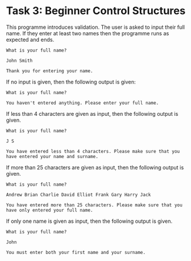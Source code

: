 # Task 3: Beginner Control Structures

This programme introduces validation. The user is asked to input their full name. If they enter at least two names then the programme runs as expected and ends.
```
What is your full name?

John Smith

Thank you for entering your name.
```

If no input is given, then the following output is given:

```
What is your full name?

You haven't entered anything. Please enter your full name.
```

If less than 4 characters are given as input, then the following output is given.

```
What is your full name?

J S

You have entered less than 4 characters. Please make sure that you have entered your name and surname.
```

If more than 25 characters are given as input, then the following output is given.

```
What is your full name?

Andrew Brian Charlie David Elliot Frank Gary Harry Jack 

You have entered more than 25 characters. Please make sure that you have only entered your full name.
```

If only one name is given as input, then the following output is given.

```
What is your full name?

John

You must enter both your first name and your surname.
```
